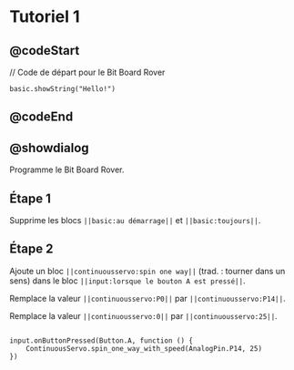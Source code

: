 # Tutoriel 1

## @codeStart
// Code de départ pour le Bit Board Rover

```blocks
basic.showString("Hello!")
```

## @codeEnd

## @showdialog

Programme le Bit Board Rover.

## Étape 1

Supprime les blocs ``||basic:au démarrage||`` et ``||basic:toujours||``.

## Étape 2

Ajoute un bloc ``||continuousservo:spin one way||`` (trad. : tourner dans un sens) dans le bloc ``||input:lorsque le bouton A est pressé||``.

Remplace la valeur ``||continuousservo:P0||`` par ``||continuousservo:P14||``.

Remplace la valeur ``||continuousservo:0||`` par ``||continuousservo:25||``.

```blocks

input.onButtonPressed(Button.A, function () {
    ContinuousServo.spin_one_way_with_speed(AnalogPin.P14, 25)
})

```

